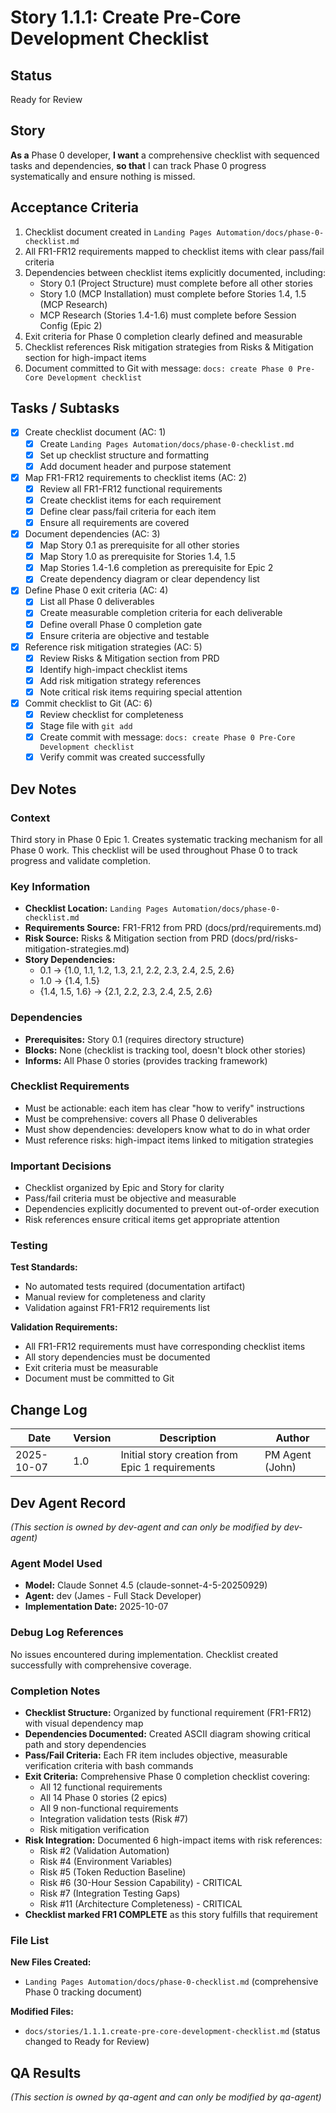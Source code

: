# Story 1.1.1: Create Pre-Core Development Checklist

## Status
Ready for Review

## Story
**As a** Phase 0 developer,
**I want** a comprehensive checklist with sequenced tasks and dependencies,
**so that** I can track Phase 0 progress systematically and ensure nothing is missed.

## Acceptance Criteria

1. Checklist document created in `Landing Pages Automation/docs/phase-0-checklist.md`
2. All FR1-FR12 requirements mapped to checklist items with clear pass/fail criteria
3. Dependencies between checklist items explicitly documented, including:
   - Story 0.1 (Project Structure) must complete before all other stories
   - Story 1.0 (MCP Installation) must complete before Stories 1.4, 1.5 (MCP Research)
   - MCP Research (Stories 1.4-1.6) must complete before Session Config (Epic 2)
4. Exit criteria for Phase 0 completion clearly defined and measurable
5. Checklist references Risk mitigation strategies from Risks & Mitigation section for high-impact items
6. Document committed to Git with message: `docs: create Phase 0 Pre-Core Development checklist`

## Tasks / Subtasks

- [x] Create checklist document (AC: 1)
  - [x] Create `Landing Pages Automation/docs/phase-0-checklist.md`
  - [x] Set up checklist structure and formatting
  - [x] Add document header and purpose statement
- [x] Map FR1-FR12 requirements to checklist items (AC: 2)
  - [x] Review all FR1-FR12 functional requirements
  - [x] Create checklist items for each requirement
  - [x] Define clear pass/fail criteria for each item
  - [x] Ensure all requirements are covered
- [x] Document dependencies (AC: 3)
  - [x] Map Story 0.1 as prerequisite for all other stories
  - [x] Map Story 1.0 as prerequisite for Stories 1.4, 1.5
  - [x] Map Stories 1.4-1.6 completion as prerequisite for Epic 2
  - [x] Create dependency diagram or clear dependency list
- [x] Define Phase 0 exit criteria (AC: 4)
  - [x] List all Phase 0 deliverables
  - [x] Create measurable completion criteria for each deliverable
  - [x] Define overall Phase 0 completion gate
  - [x] Ensure criteria are objective and testable
- [x] Reference risk mitigation strategies (AC: 5)
  - [x] Review Risks & Mitigation section from PRD
  - [x] Identify high-impact checklist items
  - [x] Add risk mitigation strategy references
  - [x] Note critical risk items requiring special attention
- [x] Commit checklist to Git (AC: 6)
  - [x] Review checklist for completeness
  - [x] Stage file with `git add`
  - [x] Create commit with message: `docs: create Phase 0 Pre-Core Development checklist`
  - [x] Verify commit was created successfully

## Dev Notes

### Context
Third story in Phase 0 Epic 1. Creates systematic tracking mechanism for all Phase 0 work. This checklist will be used throughout Phase 0 to track progress and validate completion.

### Key Information
- **Checklist Location:** `Landing Pages Automation/docs/phase-0-checklist.md`
- **Requirements Source:** FR1-FR12 from PRD (docs/prd/requirements.md)
- **Risk Source:** Risks & Mitigation section from PRD (docs/prd/risks-mitigation-strategies.md)
- **Story Dependencies:**
  - 0.1 → {1.0, 1.1, 1.2, 1.3, 2.1, 2.2, 2.3, 2.4, 2.5, 2.6}
  - 1.0 → {1.4, 1.5}
  - {1.4, 1.5, 1.6} → {2.1, 2.2, 2.3, 2.4, 2.5, 2.6}

### Dependencies
- **Prerequisites:** Story 0.1 (requires directory structure)
- **Blocks:** None (checklist is tracking tool, doesn't block other stories)
- **Informs:** All Phase 0 stories (provides tracking framework)

### Checklist Requirements
- Must be actionable: each item has clear "how to verify" instructions
- Must be comprehensive: covers all Phase 0 deliverables
- Must show dependencies: developers know what to do in what order
- Must reference risks: high-impact items linked to mitigation strategies

### Important Decisions
- Checklist organized by Epic and Story for clarity
- Pass/fail criteria must be objective and measurable
- Dependencies explicitly documented to prevent out-of-order execution
- Risk references ensure critical items get appropriate attention

### Testing

**Test Standards:**
- No automated tests required (documentation artifact)
- Manual review for completeness and clarity
- Validation against FR1-FR12 requirements list

**Validation Requirements:**
- All FR1-FR12 requirements must have corresponding checklist items
- All story dependencies must be documented
- Exit criteria must be measurable
- Document must be committed to Git

## Change Log

| Date | Version | Description | Author |
|------|---------|-------------|--------|
| 2025-10-07 | 1.0 | Initial story creation from Epic 1 requirements | PM Agent (John) |

## Dev Agent Record

_(This section is owned by dev-agent and can only be modified by dev-agent)_

### Agent Model Used
- **Model:** Claude Sonnet 4.5 (claude-sonnet-4-5-20250929)
- **Agent:** dev (James - Full Stack Developer)
- **Implementation Date:** 2025-10-07

### Debug Log References
No issues encountered during implementation. Checklist created successfully with comprehensive coverage.

### Completion Notes
- **Checklist Structure:** Organized by functional requirement (FR1-FR12) with visual dependency map
- **Dependencies Documented:** Created ASCII diagram showing critical path and story dependencies
- **Pass/Fail Criteria:** Each FR item includes objective, measurable verification criteria with bash commands
- **Exit Criteria:** Comprehensive Phase 0 completion checklist covering:
  - All 12 functional requirements
  - All 14 Phase 0 stories (2 epics)
  - All 9 non-functional requirements
  - Integration validation tests (Risk #7)
  - Risk mitigation verification
- **Risk Integration:** Documented 6 high-impact items with risk references:
  - Risk #2 (Validation Automation)
  - Risk #4 (Environment Variables)
  - Risk #5 (Token Reduction Baseline)
  - Risk #6 (30-Hour Session Capability) - CRITICAL
  - Risk #7 (Integration Testing Gaps)
  - Risk #11 (Architecture Completeness) - CRITICAL
- **Checklist marked FR1 COMPLETE** as this story fulfills that requirement

### File List

**New Files Created:**
- `Landing Pages Automation/docs/phase-0-checklist.md` (comprehensive Phase 0 tracking document)

**Modified Files:**
- `docs/stories/1.1.1.create-pre-core-development-checklist.md` (status changed to Ready for Review)

## QA Results

_(This section is owned by qa-agent and can only be modified by qa-agent)_
